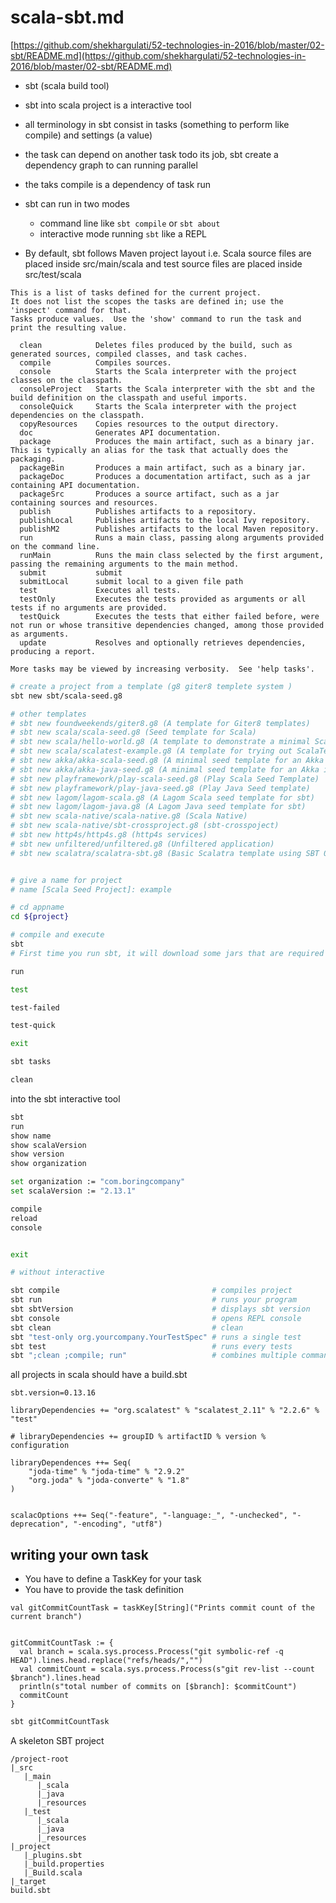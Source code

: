 # scala-sbt.md

[https://github.com/shekhargulati/52-technologies-in-2016/blob/master/02-sbt/README.md](https://github.com/shekhargulati/52-technologies-in-2016/blob/master/02-sbt/README.md)

- sbt (scala build tool)
- sbt into scala project is a interactive tool
- all terminology in sbt consist in tasks (something to perform like compile) and settings (a value)
- the task can depend on another task todo its job, sbt create a dependency graph to can running parallel
- the taks compile is a dependency of task run 
- sbt can run in two modes
  + command line like `sbt compile` or `sbt about`
  + interactive mode running `sbt` like a REPL

- By default, sbt follows Maven project layout i.e. Scala source files are placed inside src/main/scala and test source files are placed inside src/test/scala

```
This is a list of tasks defined for the current project.
It does not list the scopes the tasks are defined in; use the 'inspect' command for that.
Tasks produce values.  Use the 'show' command to run the task and print the resulting value.

  clean            Deletes files produced by the build, such as generated sources, compiled classes, and task caches.
  compile          Compiles sources.
  console          Starts the Scala interpreter with the project classes on the classpath.
  consoleProject   Starts the Scala interpreter with the sbt and the build definition on the classpath and useful imports.
  consoleQuick     Starts the Scala interpreter with the project dependencies on the classpath.
  copyResources    Copies resources to the output directory.
  doc              Generates API documentation.
  package          Produces the main artifact, such as a binary jar.  This is typically an alias for the task that actually does the packaging.
  packageBin       Produces a main artifact, such as a binary jar.
  packageDoc       Produces a documentation artifact, such as a jar containing API documentation.
  packageSrc       Produces a source artifact, such as a jar containing sources and resources.
  publish          Publishes artifacts to a repository.
  publishLocal     Publishes artifacts to the local Ivy repository.
  publishM2        Publishes artifacts to the local Maven repository.
  run              Runs a main class, passing along arguments provided on the command line.
  runMain          Runs the main class selected by the first argument, passing the remaining arguments to the main method.
  submit           submit
  submitLocal      submit local to a given file path
  test             Executes all tests.
  testOnly         Executes the tests provided as arguments or all tests if no arguments are provided.
  testQuick        Executes the tests that either failed before, were not run or whose transitive dependencies changed, among those provided as arguments.
  update           Resolves and optionally retrieves dependencies, producing a report.

More tasks may be viewed by increasing verbosity.  See 'help tasks'.
```


```bash
# create a project from a template (g8 giter8 templete system )
sbt new sbt/scala-seed.g8

# other templates
# sbt new foundweekends/giter8.g8 (A template for Giter8 templates)
# sbt new scala/scala-seed.g8 (Seed template for Scala)
# sbt new scala/hello-world.g8 (A template to demonstrate a minimal Scala application)
# sbt new scala/scalatest-example.g8 (A template for trying out ScalaTest)
# sbt new akka/akka-scala-seed.g8 (A minimal seed template for an Akka with Scala build )
# sbt new akka/akka-java-seed.g8 (A minimal seed template for an Akka in Java )
# sbt new playframework/play-scala-seed.g8 (Play Scala Seed Template)
# sbt new playframework/play-java-seed.g8 (Play Java Seed template)
# sbt new lagom/lagom-scala.g8 (A Lagom Scala seed template for sbt)
# sbt new lagom/lagom-java.g8 (A Lagom Java seed template for sbt)
# sbt new scala-native/scala-native.g8 (Scala Native)
# sbt new scala-native/sbt-crossproject.g8 (sbt-crosspoject)
# sbt new http4s/http4s.g8 (http4s services)
# sbt new unfiltered/unfiltered.g8 (Unfiltered application)
# sbt new scalatra/scalatra-sbt.g8 (Basic Scalatra template using SBT 0.13.x.) 


# give a name for project 
# name [Scala Seed Project]: example

# cd appname
cd ${project}

# compile and execute
sbt
# First time you run sbt, it will download some jars that are required by sbt to perform its job. 

run

test

test-failed 

test-quick

exit

sbt tasks

clean 
```
into the sbt interactive tool

```bash
sbt
run
show name
show scalaVersion
show version
show organization

set organization := "com.boringcompany"
set scalaVersion := "2.13.1"

compile
reload
console


exit

# without interactive 

sbt compile                                  # compiles project
sbt run                                      # runs your program
sbt sbtVersion                               # displays sbt version
sbt console                                  # opens REPL console
sbt clean                                    # clean
sbt "test-only org.yourcompany.YourTestSpec" # runs a single test
sbt test                                     # runs every tests
sbt ";clean ;compile; run"                   # combines multiple commands in a single invocation
```



all projects in scala should have a build.sbt

```
sbt.version=0.13.16

libraryDependencies += "org.scalatest" % "scalatest_2.11" % "2.2.6" % "test"

# libraryDependencies += groupID % artifactID % version % configuration

libraryDependences ++= Seq(
	"joda-time" % "joda-time" % "2.9.2"
	"org.joda" % "joda-converte" % "1.8"
)


scalacOptions ++= Seq("-feature", "-language:_", "-unchecked", "-deprecation", "-encoding", "utf8")
```


## writing your own task


- You have to define a TaskKey for your task
- You have to provide the task definition

```
val gitCommitCountTask = taskKey[String]("Prints commit count of the current branch")


gitCommitCountTask := {
  val branch = scala.sys.process.Process("git symbolic-ref -q HEAD").lines.head.replace("refs/heads/","")
  val commitCount = scala.sys.process.Process(s"git rev-list --count $branch").lines.head
  println(s"total number of commits on [$branch]: $commitCount")
  commitCount
}
```


```bash
sbt gitCommitCountTask
```

A skeleton SBT project

```
/project-root
|_src
   |_main
      |_scala
      |_java
      |_resources
   |_test
      |_scala
      |_java
      |_resources
|_project
   |_plugins.sbt
   |_build.properties
   |_Build.scala
|_target
build.sbt
```